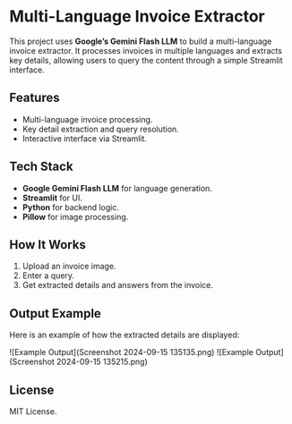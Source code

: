 # Multi-Language Invoice Extractor

This project uses **Google’s Gemini Flash LLM** to build a multi-language invoice extractor. It processes invoices in multiple languages and extracts key details, allowing users to query the content through a simple Streamlit interface.

## Features

- Multi-language invoice processing.
- Key detail extraction and query resolution.
- Interactive interface via Streamlit.

## Tech Stack

- **Google Gemini Flash LLM** for language generation.
- **Streamlit** for UI.
- **Python** for backend logic.
- **Pillow** for image processing.

## How It Works

1. Upload an invoice image.
2. Enter a query.
3. Get extracted details and answers from the invoice.

## Output Example

Here is an example of how the extracted details are displayed:

![Example Output](Screenshot 2024-09-15 135135.png)
![Example Output](Screenshot 2024-09-15 135215.png)

## License

MIT License.
